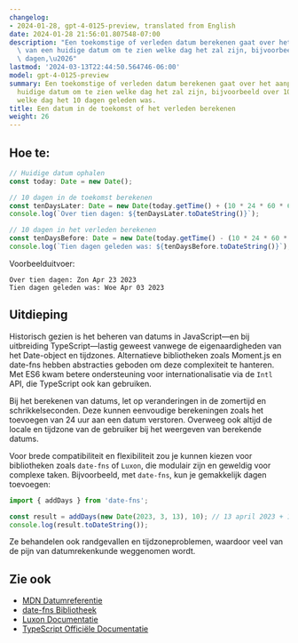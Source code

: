 ```yaml
---
changelog:
- 2024-01-28, gpt-4-0125-preview, translated from English
date: 2024-01-28 21:56:01.807548-07:00
description: "Een toekomstige of verleden datum berekenen gaat over het aanpassen\
  \ van een huidige datum om te zien welke dag het zal zijn, bijvoorbeeld over 10\
  \ dagen,\u2026"
lastmod: '2024-03-13T22:44:50.564746-06:00'
model: gpt-4-0125-preview
summary: Een toekomstige of verleden datum berekenen gaat over het aanpassen van een
  huidige datum om te zien welke dag het zal zijn, bijvoorbeeld over 10 dagen, of
  welke dag het 10 dagen geleden was.
title: Een datum in de toekomst of het verleden berekenen
weight: 26
---
```


## Hoe te:
```TypeScript
// Huidige datum ophalen
const today: Date = new Date();

// 10 dagen in de toekomst berekenen
const tenDaysLater: Date = new Date(today.getTime() + (10 * 24 * 60 * 60 * 1000));
console.log(`Over tien dagen: ${tenDaysLater.toDateString()}`);

// 10 dagen in het verleden berekenen
const tenDaysBefore: Date = new Date(today.getTime() - (10 * 24 * 60 * 60 * 1000));
console.log(`Tien dagen geleden was: ${tenDaysBefore.toDateString()}`);
```
Voorbeelduitvoer:
```
Over tien dagen: Zon Apr 23 2023
Tien dagen geleden was: Woe Apr 03 2023
```

## Uitdieping
Historisch gezien is het beheren van datums in JavaScript—en bij uitbreiding TypeScript—lastig geweest vanwege de eigenaardigheden van het Date-object en tijdzones. Alternatieve bibliotheken zoals Moment.js en date-fns hebben abstracties geboden om deze complexiteit te hanteren. Met ES6 kwam betere ondersteuning voor internationalisatie via de `Intl` API, die TypeScript ook kan gebruiken.

Bij het berekenen van datums, let op veranderingen in de zomertijd en schrikkelseconden. Deze kunnen eenvoudige berekeningen zoals het toevoegen van 24 uur aan een datum verstoren. Overweeg ook altijd de locale en tijdzone van de gebruiker bij het weergeven van berekende datums.

Voor brede compatibiliteit en flexibiliteit zou je kunnen kiezen voor bibliotheken zoals `date-fns` of `Luxon`, die modulair zijn en geweldig voor complexe taken. Bijvoorbeeld, met `date-fns`, kun je gemakkelijk dagen toevoegen:

```TypeScript
import { addDays } from 'date-fns';

const result = addDays(new Date(2023, 3, 13), 10); // 13 april 2023 + 10 dagen
console.log(result.toDateString());
```

Ze behandelen ook randgevallen en tijdzoneproblemen, waardoor veel van de pijn van datumrekenkunde weggenomen wordt.

## Zie ook
- [MDN Datumreferentie](https://developer.mozilla.org/en-US/docs/Web/JavaScript/Reference/Global_Objects/Date)
- [date-fns Bibliotheek](https://date-fns.org/)
- [Luxon Documentatie](https://moment.github.io/luxon/#/)
- [TypeScript Officiële Documentatie](https://www.typescriptlang.org/docs/)
